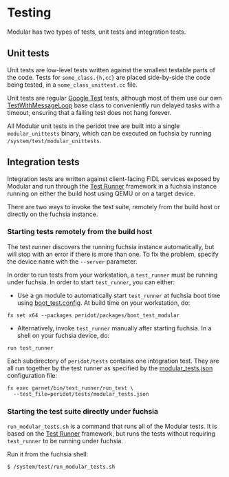 # Testing

Modular has two types of tests, unit tests and integration tests.

## Unit tests

Unit tests are low-level tests written against the smallest testable parts of
the code. Tests for `some_class.{h,cc}` are placed side-by-side the code being
tested, in a `some_class_unittest.cc` file.

Unit tests are regular [Google Test] tests, although most of them use our own
[TestWithMessageLoop] base class to conveniently run delayed tasks with a
timeout, ensuring that a failing test does not hang forever.

All Modular unit tests in the peridot tree are built into a single
`modular_unittests` binary, which can be executed on fuchsia by running
`/system/test/modular_unittests`.

## Integration tests

Integration tests are written against client-facing FIDL services exposed by
Modular and run through the [Test Runner] framework in a fuchsia instance
running on either the build host using QEMU or on a target device.

There are two ways to invoke the test suite, remotely from the build host or
directly on the fuchsia instance.

### Starting tests remotely from the build host

The test runner discovers the running fuchsia instance automatically, but will
stop with an error if there is more than one. To fix the problem, specify the
device name with the `--server` parameter.

In order to run tests from your workstation, a `test_runner` must be running
under fuchsia. In order to start `test_runner`, you can either:

* Use a gn module to automatically start `test_runner` at fuchsia boot
  time using [boot_test.config](boot_test.config). At build time on your
  workstation, do:

```
fx set x64 --packages peridot/packages/boot_test_modular
```

* Alternatively, invoke `test_runner` manually after starting fuchsia. In a
  shell on your fuchsia device, do:

```
run test_runner
```

Each subdirectory of `peridot/tests` contains one integration test. They
are all run together by the test runner as specified by the
[modular_tests.json](modular_tests.json) configuration file:

```
fx exec garnet/bin/test_runner/run_test \
  --test_file=peridot/tests/modular_tests.json
```

### Starting the test suite directly under fuchsia

`run_modular_tests.sh` is a command that runs all of the Modular tests. It is
based on the [Test Runner] framework, but runs the tests without requiring
`test_runner` to be running under fuchsia.

Run it from the fuchsia shell:

```
$ /system/test/run_modular_tests.sh
```


[Test Runner]: https://fuchsia.googlesource.com/test_runner/ "Test Runner"
[Google Test]: https://github.com/google/googletest "Google Test"
[TestWithMessageLoop]: ../lib/gtest/test_with_message_loop.h
